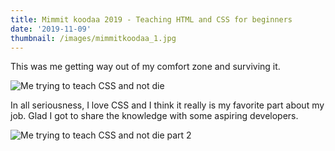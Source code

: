 ```yaml
---
title: Mimmit koodaa 2019 - Teaching HTML and CSS for beginners
date: '2019-11-09'
thumbnail: /images/mimmitkoodaa_1.jpg
---
```


This was me getting way out of my comfort zone and surviving it.

![Me trying to teach CSS and not die](/images/mimmitkoodaa_1.jpg)

In all seriousness, I love CSS and I think it really is my favorite part about my job. Glad I got to share the knowledge with some aspiring developers.

![Me trying to teach CSS and not die part 2](/images/mimmitkoodaa_2.jpg)
